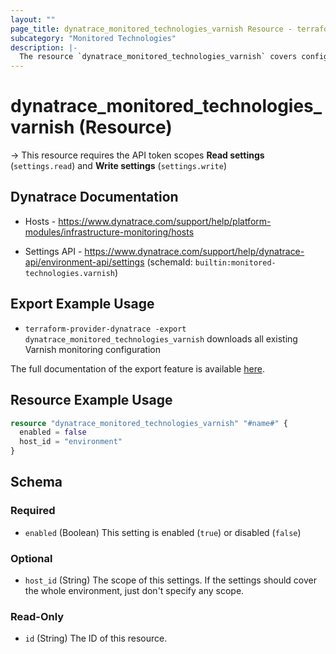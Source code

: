 ```yaml
---
layout: ""
page_title: dynatrace_monitored_technologies_varnish Resource - terraform-provider-dynatrace"
subcategory: "Monitored Technologies"
description: |-
  The resource `dynatrace_monitored_technologies_varnish` covers configuration to enable/disable Varnish monitoring
---
```


# dynatrace_monitored_technologies_varnish (Resource)

-> This resource requires the API token scopes **Read settings** (`settings.read`) and **Write settings** (`settings.write`)

## Dynatrace Documentation

- Hosts - https://www.dynatrace.com/support/help/platform-modules/infrastructure-monitoring/hosts

- Settings API - https://www.dynatrace.com/support/help/dynatrace-api/environment-api/settings (schemaId: `builtin:monitored-technologies.varnish`)

## Export Example Usage

- `terraform-provider-dynatrace -export dynatrace_monitored_technologies_varnish` downloads all existing Varnish monitoring configuration

The full documentation of the export feature is available [here](https://dt-url.net/h203qmc).

## Resource Example Usage

```terraform
resource "dynatrace_monitored_technologies_varnish" "#name#" {
  enabled = false
  host_id = "environment"
}
```

<!-- schema generated by tfplugindocs -->
## Schema

### Required

- `enabled` (Boolean) This setting is enabled (`true`) or disabled (`false`)

### Optional

- `host_id` (String) The scope of this settings. If the settings should cover the whole environment, just don't specify any scope.

### Read-Only

- `id` (String) The ID of this resource.
 